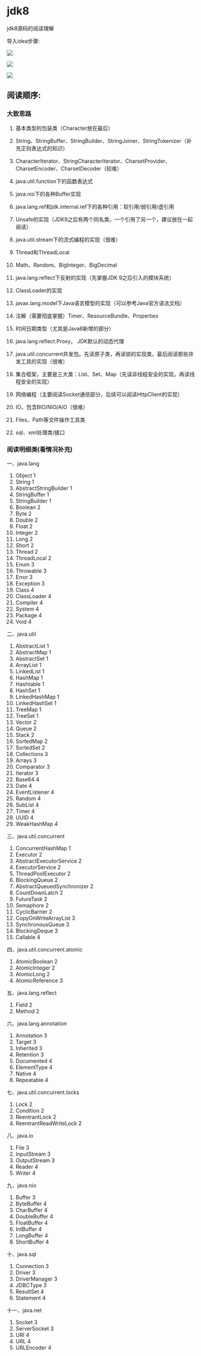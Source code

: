 # jdk8

jdk8源码的阅读理解

导入idea步骤:

![](https://cdn.jsdelivr.net/gh/xirui0920/images/public/1603179391571-1603179391568.png)

![](https://cdn.jsdelivr.net/gh/xirui0920/images/public/1603179401883-1603179401879.png)

![](https://cdn.jsdelivr.net/gh/xirui0920/images/public/1603179886142-1603179886137.png)

## 阅读顺序:

### 大致思路

1. 基本类型的包装类（Character放在最后）

1. String、StringBuffer、StringBuilder、StringJoiner、StringTokenizer（补充正则表达式的知识）

1. CharacterIterator、StringCharacterIterator、CharsetProvider、CharsetEncoder、CharsetDecoder（较难）

1. java.util.function下的函数表达式

1. java.nio下的各种Buffer实现

1. java.lang.ref和jdk.internal.ref下的各种引用：软引用/弱引用/虚引用

1. Unsafe的实现（JDK9之后有两个同名类，一个引用了另一个，建议放在一起阅读）

1. java.util.stream下的流式编程的实现（很难）

1. Thread和ThreadLocal

1. Math、Random、BigInteger、BigDecimal

1. java.lang.reflect下反射的实现（先掌握JDK 9之后引入的模块系统）

1. ClassLoader的实现

1. javax.lang.model下Java语言模型的实现（可以参考Java官方语法文档）

1. 注解（需要彻底掌握）Timer、ResourceBundle、Properties

1. 时间日期类型（尤其是Java8新增的部分）

1. java.lang.reflect.Proxy， JDK默认的动态代理

1. java.util.concurrent并发包。先读原子类，再读锁的实现类，最后阅读那些并发工具的实现（很难）

1. 集合框架，主要是三大类：List、Set、Map（先读非线程安全的实现，再读线程安全的实现）

1. 网络编程（主要阅读Socket通信部分，后续可以阅读HttpClient的实现）

1. IO，包含BIO/NIO/AIO（很难）

1. Files、Path等文件操作工具类

1. sql、xml处理类/接口

### 阅读明细类(看情况补充)

一、java.lang

1) Object 1
2) String 1
3) AbstractStringBuilder 1
4) StringBuffer 1
5) StringBuilder 1
6) Boolean 2
7) Byte 2
8) Double 2
9) Float 2
10) Integer 2
11) Long 2
12) Short 2
13) Thread 2
14) ThreadLocal 2
15) Enum 3
16) Throwable 3
17) Error 3
18) Exception 3
19) Class 4
20) ClassLoader 4
21) Compiler 4
22) System 4
23) Package 4
24) Void 4

二、java.util

1) AbstractList 1
2) AbstractMap 1
3) AbstractSet 1
4) ArrayList 1
5) LinkedList 1
6) HashMap 1
7) Hashtable 1
8) HashSet 1
9) LinkedHashMap 1
10) LinkedHashSet 1
11) TreeMap 1
12) TreeSet 1
13) Vector 2
14) Queue 2
15) Stack 2
16) SortedMap 2
17) SortedSet 2
18) Collections 3
19) Arrays 3
20) Comparator 3
21) Iterator 3
22) Base64 4
23) Date 4
24) EventListener 4
25) Random 4
26) SubList 4
27) Timer 4
28) UUID 4
29) WeakHashMap 4

三、java.util.concurrent

1) ConcurrentHashMap 1
2) Executor 2
3) AbstractExecutorService 2
4) ExecutorService 2
5) ThreadPoolExecutor 2
6) BlockingQueue 2
7) AbstractQueuedSynchronizer 2
8) CountDownLatch 2
9) FutureTask 2
10) Semaphore 2
11) CyclicBarrier 2
12) CopyOnWriteArrayList 3
13) SynchronousQueue 3
14) BlockingDeque 3
15) Callable 4

四、java.util.concurrent.atomic

1) AtomicBoolean 2
2) AtomicInteger 2
3) AtomicLong 2
4) AtomicReference 3

五、java.lang.reflect

1) Field 2
2) Method 2

六、java.lang.annotation

1) Annotation 3
2) Target 3
3) Inherited 3
4) Retention 3
5) Documented 4
6) ElementType 4
7) Native 4
8) Repeatable 4

七、java.util.concurrent.locks

1) Lock 2
2) Condition 2
3) ReentrantLock 2
4) ReentrantReadWriteLock 2

八、java.io

1) File 3
2) InputStream   3
3) OutputStream  3
4) Reader  4
5) Writer  4

九、java.nio

1) Buffer 3
2) ByteBuffer 4
3) CharBuffer 4
4) DoubleBuffer 4
5) FloatBuffer 4
6) IntBuffer 4
7) LongBuffer 4
8) ShortBuffer 4

十、java.sql

1) Connection 3
2) Driver 3
3) DriverManager 3
4) JDBCType 3
5) ResultSet 4
6) Statement 4

十一、java.net

1) Socket 3
2) ServerSocket 3
3) URI 4
4) URL 4
5) URLEncoder 4